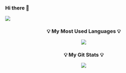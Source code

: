### Hi there 👋
<a href="www.naver.com" align="center" target="_blank"><img src="https://img.shields.io/badge/GODDONGHYUN-3DDC84?style=&logo=aiqfome&logoColor=white"/></a>
<h3 align="center">💡 My Most Used Languages 💡</h3>
<p align="center">
  <a href="https://github.com/${GGODONGHYUN}">
    <img align="center" src="https://github-readme-stats.vercel.app/api/top-langs/?username=${GGODONGHYUN}&layout=compact&show_icons=${true}&show_owner=${true}&hide_title=${true}&theme=${nord}&hide=${가리고 싶은 언어}" />
  </a>
</p>
<h3 align="center">💡 My Git Stats 💡</h3>
<p align="center">
  <a href="https://github.com/${GODDONGHYUN}">
    <img align="center" src="https://github-readme-stats.vercel.app/api?username=${GODDONGHYUN}&show_icons=${깃아이콘표시}&include_all_commits=${올해말고 전체년도 커밋표기}&theme=${nord}" />
  </a>
</p>

<!--
**GODDONGHYUN/GODDONGHYUN** is a ✨ _special_ ✨ repository because its `README.md` (this file) appears on your GitHub profile.




Here are some ideas to get you started:

- 🔭 I’m currently working on ...
- 🌱 I’m currently learning ...
- 👯 I’m looking to collaborate on ...
- 🤔 I’m looking for help with ...
- 💬 Ask me about ...
- 📫 How to reach me: ...
- 😄 Pronouns: ...
- ⚡ Fun fact: ...
-->

